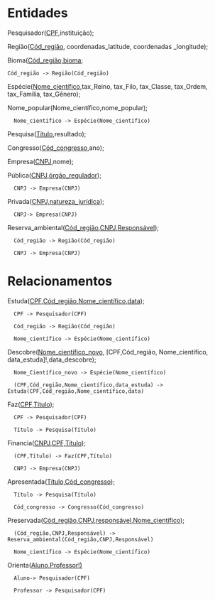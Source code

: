 # Entidades

Pesquisador(<ins>CPF</ins>,instituição);

Região(<ins>Cód_região</ins>, coordenadas_latitude, coordenadas _longitude);

Bioma(<ins>Cód_região,bioma</ins>;

    Cód_região -> Região(Cód_região)

Espécie(<ins>Nome_científico</ins>,tax_Reino, tax_Filo, tax_Classe, tax_Ordem, tax_Família, tax_Gênero);

Nome_popular(Nome_científico,nome_popular);

      Nome_científico -> Espécie(Nome_científico)

Pesquisa(<ins>Título</ins>,resultado);

Congresso(<ins>Cód_congresso</ins>,ano);

Empresa(<ins>CNPJ</ins>,nome);

Pública(<ins>CNPJ,órgão_regulador</ins>);

      CNPJ -> Empresa(CNPJ)

Privada(<ins>CNPJ,natureza_jurídica</ins>);

      CNPJ-> Empresa(CNPJ)

Reserva_ambiental(<ins>Cód_região,CNPJ,Responsável</ins>);

      Cód_região -> Região(Cód_região)

      CNPJ -> Empresa(CNPJ)


# Relacionamentos


Estuda(<ins>CPF,Cód_região,Nome_científico,data</ins>);

      CPF -> Pesquisador(CPF)

      Cód_região -> Região(Cód_região)

      Nome_científico -> Espécie(Nome_científico)

Descobre(<ins>Nome_científico_novo</ins>, [CPF,Cód_região, Nome_científico, data_estuda]!,data_descobre);

      Nome_Científico_novo -> Espécie(Nome_científico)

      (CPF,Cód_região,Nome_científico,data_estuda) -> Estuda(CPF,Cód_região,Nome_científico,data)

Faz(<ins>CPF,Título</ins>);

      CPF -> Pesquisador(CPF)

      Título -> Pesquisa(Título)

Financia(<ins>CNPJ,CPF,Título</ins>);

      (CPF,Título) -> Faz(CPF,Título)

      CNPJ -> Empresa(CNPJ)

Apresentada(<ins>Título,Cód_congresso</ins>);

      Título -> Pesquisa(Título)

      Cód_congresso -> Congresso(Cód_congresso)

Preservada(<ins>Cód_região,CNPJ,responsável,Nome_científico</ins>);

      (Cód_região,CNPJ,Responsável) -> Reserva_ambiental(Cód_região,CNPJ,Responsável)

      Nome_científico -> Espécie(Nome_científico)

Orienta(<ins>Aluno<ins>,Professor!)

      Aluno-> Pesquisador(CPF)

      Professor -> Pesquisador(CPF)
